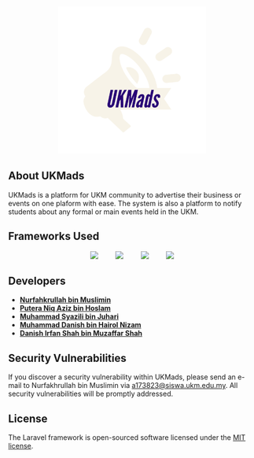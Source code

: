 <p align="center">
<img src="public/img/ukmads-logo.png" width="300" alt="UKMads Logo">
</p>

## About UKMads

UKMads is a platform for UKM community to advertise their business or events on one plaform with ease. The system is also a platform to notify students about any formal or main events held in the UKM.

## Frameworks Used

<p align="center">
<img src="https://upload.wikimedia.org/wikipedia/commons/thumb/3/36/Logo.min.svg/2560px-Logo.min.svg.png" width="300" />
    &nbsp; &nbsp; &nbsp; &nbsp;
<img src="https://seeklogo.com/images/B/bootstrap-logo-69A1CCC10B-seeklogo.com.png" width="300" />
    &nbsp; &nbsp; &nbsp; &nbsp;
<img src="https://www.logolynx.com/images/logolynx/7c/7cd9586a595db92320ebf7beab22a7af.png" width="100" />
    &nbsp; &nbsp; &nbsp; &nbsp;
<img src="https://upload.wikimedia.org/wikipedia/commons/thumb/9/96/Sass_Logo_Color.svg/1200px-Sass_Logo_Color.svg.png" width="150" />
</p>

## Developers

- **[Nurfahkrullah bin Muslimin](https://www.instagram.com/nurfa_krul/)**
- **[Putera Niq Aziz bin Hoslam](https://www.instagram.com/niqaziz_/)**
- **[Muhammad Syazili bin Juhari](https://www.instagram.com/syazilijuhari/)**
- **[Muhammad Danish bin Hairol Nizam](https://www.instagram.com/danish_nish/)**
- **[Danish Irfan Shah bin Muzaffar Shah](https://www.instagram.com/danishstampy/)**

## Security Vulnerabilities

If you discover a security vulnerability within UKMads, please send an e-mail to Nurfakhrullah bin Muslimin via [a173823@siswa.ukm.edu.my](mailto:a173823@siswa.ukm.edu.my). All security vulnerabilities will be promptly addressed.

## License

The Laravel framework is open-sourced software licensed under the [MIT license](https://opensource.org/licenses/MIT).
